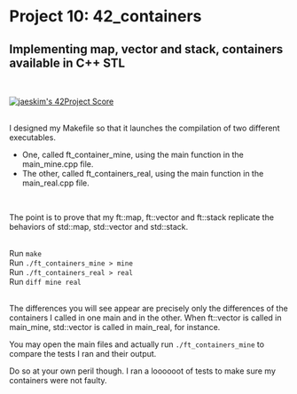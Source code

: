 # Project 10: 42_containers

## Implementing map, vector and stack, containers available in C++ STL
</br>

[![jaeskim's 42Project Score](https://badge42.herokuapp.com/api/project/opacaud/ft_containers)](https://github.com/JaeSeoKim/badge42)
</br>
</br>

I designed my Makefile so that it launches the compilation of two different executables.
* One, called ft_container_mine, using the main function in the main_mine.cpp file.
* The other, called ft_containers_real, using the main function in the main_real.cpp file.
</br>

The point is to prove that my ft::map, ft::vector and ft::stack replicate the behaviors of std::map, std::vector and std::stack.
</br>
</br>

Run ```make```
</br>
Run ```./ft_containers_mine > mine```
</br>
Run ```./ft_containers_real > real```
</br>
Run ```diff mine real```
</br>
</br>

The differences you will see appear are precisely only the differences of the containers I called in one main and in the other.
When ft::vector is called in main_mine, std::vector is called in main_real, for instance.
</br>

You may open the main files and actually run ```./ft_containers_mine``` to compare the tests I ran and their output.
</br>

Do so at your own peril though. I ran a loooooot of tests to make sure my containers were not faulty.
</br>
